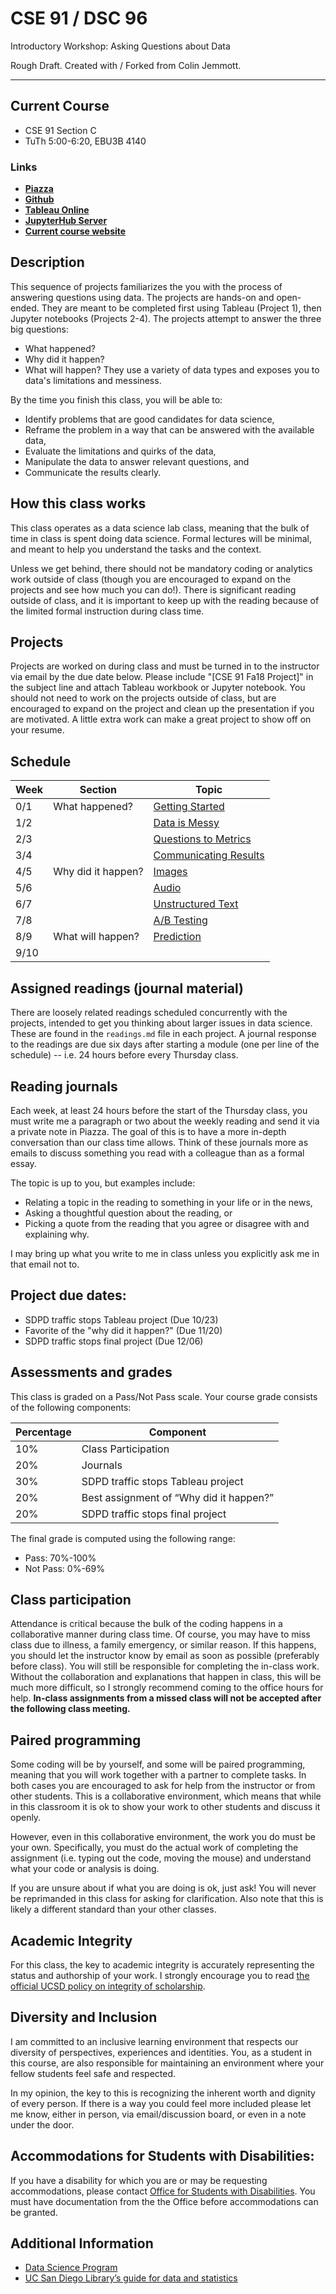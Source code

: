 # CSE 91 / DSC 96
Introductory Workshop: Asking Questions about Data

Rough Draft. Created with / Forked from Colin Jemmott.

---

## Current Course

* CSE 91 Section C
* TuTh 5:00-6:20, EBU3B 4140

### Links
* [**Piazza**](https://piazza.com/class/jmln0hy1vgr1mz)
* [**Github**](https://github.com/afraenkel/DSC96/)
* [**Tableau Online**](https://online.tableau.com/#/signin)
* [**JupyterHub Server**](https://jupyterhub.ucsd.edu)
* [**Current course website**](https://sites.google.com/eng.ucsd.edu/cse-91-fall-2018-c00/syllabus?authuser=0)


## Description

This sequence of projects familiarizes the you with the process of
answering questions using data. The projects are hands-on and
open-ended.  They are meant to be completed first using Tableau
(Project 1), then Jupyter notebooks (Projects 2-4). The projects
attempt to answer the three big questions:
* What happened?
* Why did it happen?
* What will happen?
They use a variety of data types and exposes you to
data's limitations and messiness.

By the time you finish this class, you will be able to:
* Identify problems that are good candidates for data science,
* Reframe the problem in a way that can be answered with the available data,
* Evaluate the limitations and quirks of the data,
* Manipulate the data to answer relevant questions, and
* Communicate the results clearly.

## How this class works
This class operates as a data science lab class, meaning that the bulk
of time in class is spent doing data science.  Formal lectures will be
minimal, and meant to help you understand the tasks and the context.

Unless we get behind, there should not be mandatory coding or
analytics work outside of class (though you are encouraged to expand
on the projects and see how much you can do!).  There is significant
reading outside of class, and it is important to keep up with the
reading because of the limited formal instruction during class time.

## Projects
Projects are worked on during class and must be turned in to the
instructor via email by the due date below.  Please include "[CSE 91
Fa18 Project]" in the subject line and attach Tableau workbook or
Jupyter notebook. You should not need to work on the projects outside
of class, but are encouraged to expand on the project and clean up the
presentation if you are motivated. A little extra work can make a
great project to show off on your resume.

## Schedule

Week | Section | Topic
--- | --- | ---
0/1 | What happened? | [Getting Started](./projects/00.Getting_Started)
1/2 |  | [Data is Messy](./projects/01.Traffic_Stops/1.messy_data)
2/3 |  | [Questions to Metrics](./projects/01.Traffic_Stops/2.measurements_and_metrics)
3/4 |  | [Communicating Results](./projects/01.Traffic_Stops/3.communicating_data)
4/5 | Why did it happen? | [Images](./projects/02.Images)
5/6 |  | [Audio](./projects/03.Audio)
6/7 |  | [Unstructured Text](./projects/04.Text)
7/8 |  | [A/B Testing](./projects/AB_Testing)
8/9 | What will happen? | [Prediction](./projects/06.Prediction)
9/10 |  | 

## Assigned readings (journal material)

There are loosely related readings scheduled concurrently with the
projects, intended to get you thinking about larger issues in data
science. These are found in the `readings.md` file in each project. A
journal response to the readings are due six days after starting a
module (one per line of the schedule) -- i.e. 24 hours before every
Thursday class.

## Reading journals
Each week, at least 24 hours before the start of the Thursday class,
you must write me a paragraph or two about the weekly reading and send
it via a private note in Piazza. The goal of this
is to have a more in-depth conversation than our class time
allows. Think of these journals more as emails to discuss something
you read with a colleague than as a formal essay.

The topic is up to you, but examples include:

* Relating a topic in the reading to something in your life or in the news,
* Asking a thoughtful question about the reading, or
* Picking a quote from the reading that you agree or disagree with and explaining why.

I may bring up what you write to me in class unless you explicitly ask
me in that email not to.

## Project due dates:
* SDPD traffic stops Tableau project (Due 10/23)
* Favorite of the "why did it happen?" (Due 11/20)
* SDPD traffic stops final project (Due 12/06)


## Assessments and grades
This class is graded on a Pass/Not Pass scale.  Your course grade consists of the following components:

Percentage | Component
--- | ---
10% | Class Participation
20% | Journals 
30% | SDPD traffic stops Tableau project
20% | Best assignment of “Why did it happen?”
20% | SDPD traffic stops final project

The final grade is computed using the following range:
* Pass: 70%-100%
* Not Pass: 0%-69%

## Class participation
Attendance is critical because the bulk of the coding happens in a
collaborative manner during class time.  Of course, you may have to
miss class due to illness, a family emergency, or similar reason. If
this happens, you should let the instructor know by email as soon as
possible (preferably before class).  You will still be responsible for
completing the in-class work. Without the collaboration and
explanations that happen in class, this will be much more difficult,
so I strongly recommend coming to the office hours for help.  **In-class
assignments from a missed class will not be accepted after the
following class meeting.**

## Paired programming
Some coding will be by yourself, and some will be paired programming,
meaning that you will work together with a partner to complete tasks.
In both cases you are encouraged to ask for help from the instructor
or from other students. This is a collaborative environment, which
means that while in this classroom it is ok to show your work to other
students and discuss it openly.

However, even in this collaborative environment, the work you do must
be your own.  Specifically, you must do the actual work of completing
the assignment (i.e. typing out the code, moving the mouse) and
understand what your code or analysis is doing.

If you are unsure about if what you are doing is ok, just ask!  You
will never be reprimanded in this class for asking for
clarification. Also note that this is likely a different standard than
your other classes.

## Academic Integrity
For this class, the key to academic integrity is accurately
representing the status and authorship of your work.  I strongly
encourage you to read [the official UCSD policy on integrity of scholarship](http://senate.ucsd.edu/Operating-Procedures/Senate-Manual/Appendices/2).


## Diversity and Inclusion
I am committed to an inclusive learning environment that respects our
diversity of perspectives, experiences and identities. You, as a
student in this course, are also responsible for maintaining an
environment where your fellow students feel safe and respected.

In my opinion, the key to this is recognizing the inherent worth and
dignity of every person.  If there is a way you could feel more
included please let me know, either in person, via email/discussion
board, or even in a note under the door. 
 
## Accommodations for Students with Disabilities:
If you have a disability for which you are or may be requesting
accommodations, please contact [Office for Students with Disabilities](https://students.ucsd.edu/well-being/disability-services/).
You must have documentation from the the Office before accommodations
can be granted.

## Additional Information
* [Data Science Program](http://datascience.ucsd.edu/academics/undergraduate/index.html)
* [UC San Diego Library’s guide for data and statistics](http://ucsd.libguides.com/data-statistics)


